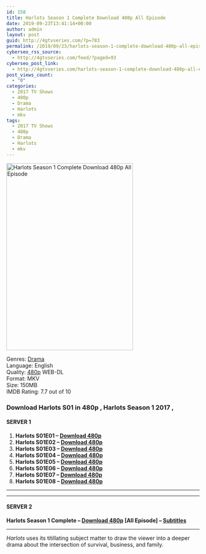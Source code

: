 ```yaml
---
id: 158
title: Harlots Season 1 Complete Download 480p All Episode
date: 2019-09-23T13:41:14+00:00
author: admin
layout: post
guid: http://4gtvseries.com/?p=783
permalink: /2019/09/23/harlots-season-1-complete-download-480p-all-episode/
cyberseo_rss_source:
  - http://4gtvseries.com/feed/?paged=93
cyberseo_post_link:
  - http://4gtvseries.com/harlots-season-1-complete-download-480p-all-episode/
post_views_count:
  - "0"
categories:
  - 2017 TV Shows
  - 480p
  - Drama
  - Harlots
  - mkv
tags:
  - 2017 TV Shows
  - 480p
  - Drama
  - Harlots
  - mkv
---
```

<img loading="lazy" class="aligncenter" src="https://1.bp.blogspot.com/-7Rs7RD0r9Ow/XYjHhemh7xI/AAAAAAAAAGs/-uiVhD7E4BEH1i2Tz619kmVaj9Hux-NRACK4BGAYYCw/s1600/Harlots%2BSeason%2B1.jpg" alt="Harlots Season 1 Complete Download 480p All Episode" width="330" height="488" />

Genres:&nbsp;<a href="http://4gtvseries.com/tag/drama/" data-wpel-link="internal">Drama</a>  
Language: English  
Quality:&nbsp;<a href="http://4gtvseries.com/tag/480p/" data-wpel-link="internal">480p</a> WEB-DL  
Format: MKV  
Size: 150MB  
IMDB Rating: 7.7 out of 10

### **Download Harlots S01 in 480p , Harlots Season 1 2017 ,&nbsp;**

#### <span><strong>SERVER 1</strong></span>

  1. **Harlots S01E01 – <a href="http://slink.dl480p.xyz/jSNCY3VX" data-wpel-link="external" target="_blank" rel="nofollow external noopener noreferrer" class="wpel-icon-left"><i class="wpel-icon fa fa-download" aria-hidden="true"></i>Download 480p</a>**
  2. **Harlots S01E02 – <a href="http://slink.dl480p.xyz/5JzwmYeX" data-wpel-link="external" target="_blank" rel="nofollow external noopener noreferrer" class="wpel-icon-left"><i class="wpel-icon fa fa-download" aria-hidden="true"></i>Download 480p</a>**
  3. **Harlots S01E03 – <a href="http://slink.dl480p.xyz/yXjOMwyl" data-wpel-link="external" target="_blank" rel="nofollow external noopener noreferrer" class="wpel-icon-left"><i class="wpel-icon fa fa-download" aria-hidden="true"></i>Download 480p</a>**
  4. **Harlots S01E04 – <a href="http://slink.dl480p.xyz/7C7A" data-wpel-link="external" target="_blank" rel="nofollow external noopener noreferrer" class="wpel-icon-left"><i class="wpel-icon fa fa-download" aria-hidden="true"></i>Download 480p</a>**
  5. **Harlots S01E05 – <a href="http://slink.dl480p.xyz/GukPD" data-wpel-link="external" target="_blank" rel="nofollow external noopener noreferrer" class="wpel-icon-left"><i class="wpel-icon fa fa-download" aria-hidden="true"></i>Download 480p</a>**
  6. **Harlots S01E06 – <a href="http://slink.dl480p.xyz/rNcfN" data-wpel-link="external" target="_blank" rel="nofollow external noopener noreferrer" class="wpel-icon-left"><i class="wpel-icon fa fa-download" aria-hidden="true"></i>Download 480p</a>**
  7. **Harlots S01E07 – <a href="http://slink.dl480p.xyz/xxWjCUie" data-wpel-link="external" target="_blank" rel="nofollow external noopener noreferrer" class="wpel-icon-left"><i class="wpel-icon fa fa-download" aria-hidden="true"></i>Download 480p</a>**
  8. **Harlots S01E08 – <a href="http://slink.dl480p.xyz/emFb928X" data-wpel-link="external" target="_blank" rel="nofollow external noopener noreferrer" class="wpel-icon-left"><i class="wpel-icon fa fa-download" aria-hidden="true"></i>Download 480p</a>**

* * *

* * *

#### <span><strong>SERVER 2</strong></span>

**Harlots Season 1 Complete – <a href="http://dl480p.xyz/552/" data-wpel-link="external" target="_blank" rel="nofollow external noopener noreferrer" class="wpel-icon-left"><i class="wpel-icon fa fa-download" aria-hidden="true"></i>Download 480p</a> [All Episode] – <a href="https://subscene.com/subtitles/harlots" data-wpel-link="external" target="_blank" rel="nofollow external noopener noreferrer" class="wpel-icon-left"><i class="wpel-icon fa fa-download" aria-hidden="true"></i>Subtitles</a>**

* * *

_Harlots_&nbsp;uses its titillating subject matter to draw the viewer into a deeper drama about the intersection of survival, business, and family.

<div align="center">
</div>